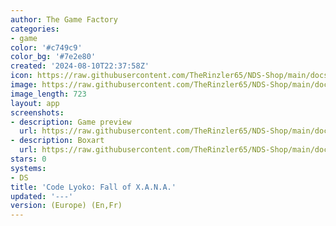 ```yaml
---
author: The Game Factory
categories:
- game
color: '#c749c9'
color_bg: '#7e2e80'
created: '2024-08-10T22:37:58Z'
icon: https://raw.githubusercontent.com/TheRinzler65/NDS-Shop/main/docs/assets/images/icons/codelyokoxana.png
image: https://raw.githubusercontent.com/TheRinzler65/NDS-Shop/main/docs/assets/images/icons/codelyokoxana.png
image_length: 723
layout: app
screenshots:
- description: Game preview
  url: https://raw.githubusercontent.com/TheRinzler65/NDS-Shop/main/docs/assets/images/screenshots/codelyokoxana/codelyokoxana.png
- description: Boxart
  url: https://raw.githubusercontent.com/TheRinzler65/NDS-Shop/main/docs/assets/images/boxart/Code%20LyokoFall%20of%20X.A.N.A.%20(Europe)%20(En%2CFr).nds.png
stars: 0
systems:
- DS
title: 'Code Lyoko: Fall of X.A.N.A.'
updated: '---'
version: (Europe) (En,Fr)
---
```

